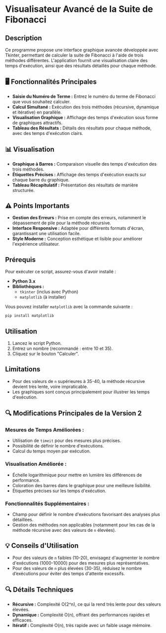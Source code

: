 # Visualisateur Avancé de la Suite de Fibonacci

## Description

Ce programme propose une interface graphique avancée développée avec Tkinter, permettant de calculer la suite de Fibonacci à l'aide de trois méthodes différentes. L'application fournit une visualisation claire des temps d'exécution, ainsi que des résultats détaillés pour chaque méthode.

## 🖥️ Fonctionnalités Principales

- **Saisie du Numéro de Terme :** Entrez le numéro du terme de Fibonacci que vous souhaitez calculer.
- **Calcul Simultané :** Exécution des trois méthodes (récursive, dynamique et itérative) en parallèle.
- **Visualisation Graphique :** Affichage des temps d'exécution sous forme de graphiques attractifs.
- **Tableau des Résultats :** Détails des résultats pour chaque méthode, avec des temps d'exécution clairs.

## 📊 Visualisation

- **Graphique à Barres :** Comparaison visuelle des temps d'exécution des trois méthodes.
- **Étiquettes Précises :** Affichage des temps d'exécution exacts sur chaque barre du graphique.
- **Tableau Récapitulatif :** Présentation des résultats de manière structurée.

## ⚠️ Points Importants

- **Gestion des Erreurs :** Prise en compte des erreurs, notamment le dépassement de pile pour la méthode récursive.
- **Interface Responsive :** Adaptée pour différents formats d'écran, garantissant une utilisation facile.
- **Style Moderne :** Conception esthétique et lisible pour améliorer l'expérience utilisateur.

## Prérequis

Pour exécuter ce script, assurez-vous d'avoir installé :

- **Python 3.x**
- **Bibliothèques :**
  - `tkinter` (inclus avec Python)
  - `matplotlib` (à installer)

Vous pouvez installer `matplotlib` avec la commande suivante :

```bash
pip install matplotlib
```

## Utilisation

1. Lancez le script Python.
2. Entrez un nombre (recommandé : entre 10 et 35).
3. Cliquez sur le bouton "Calculer".

## Limitations

- Pour des valeurs de `n` supérieures à 35-40, la méthode récursive devient très lente, voire impraticable.
- Les graphiques sont conçus principalement pour illustrer les temps d'exécution.

## 🔍 Modifications Principales de la Version 2

### Mesures de Temps Améliorées :

- Utilisation de `timeit` pour des mesures plus précises.
- Possibilité de définir le nombre d'exécutions.
- Calcul du temps moyen par exécution.

### Visualisation Améliorée :

- Échelle logarithmique pour mettre en lumière les différences de performance.
- Coloration des barres dans le graphique pour une meilleure lisibilité.
- Étiquettes précises sur les temps d'exécution.
  
### Fonctionnalités Supplémentaires :

- Champ pour définir le nombre d'exécutions favorisant des analyses plus détaillées.
- Gestion des méthodes non applicables (notamment pour les cas de la méthode récursive avec des valeurs de `n` élevées).

## 💡 Conseils d'Utilisation

- Pour des valeurs de `n` faibles (10-20), envisagez d'augmenter le nombre d'exécutions (1000-10000) pour des mesures plus représentatives.
- Pour des valeurs de `n` plus élevées (30-35), réduisez le nombre d’exécutions pour éviter des temps d'attente excessifs.

## 🔍 Détails Techniques

- **Récursive :** Complexité O(2^n), ce qui la rend très lente pour des valeurs élevées.
- **Dynamique :** Complexité O(n), offrant des performances rapides et efficaces.
- **Itératif :** Complexité O(n), très rapide avec un faible usage mémoire.
